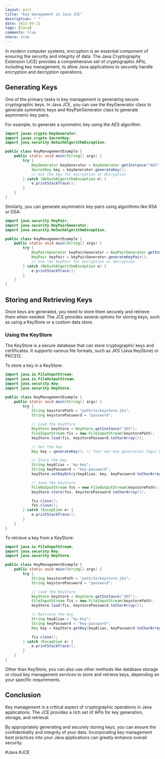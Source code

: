 ```yaml
---
layout: post
title: "Key management in Java JCE"
description: " "
date: 2023-09-21
tags: [Java]
comments: true
share: true
---
```


In modern computer systems, encryption is an essential component of ensuring the security and integrity of data. The Java Cryptography Extension (JCE) provides a comprehensive set of cryptographic APIs, including key management, to allow Java applications to securely handle encryption and decryption operations.

## Generating Keys

One of the primary tasks in key management is generating secure cryptographic keys. In Java JCE, you can use the KeyGenerator class to generate symmetric keys and KeyPairGenerator class to generate asymmetric key pairs.

For example, to generate a symmetric key using the AES algorithm:

```java
import javax.crypto.KeyGenerator;
import javax.crypto.SecretKey;
import java.security.NoSuchAlgorithmException;

public class KeyManagementExample {
    public static void main(String[] args) {
        try {
            KeyGenerator keyGenerator = KeyGenerator.getInstance("AES");
            SecretKey key = keyGenerator.generateKey();
            // Use the key for encryption or decryption
        } catch (NoSuchAlgorithmException e) {
            e.printStackTrace();
        }
    }
}
```

Similarly, you can generate asymmetric key pairs using algorithms like RSA or DSA:

```java
import java.security.KeyPair;
import java.security.KeyPairGenerator;
import java.security.NoSuchAlgorithmException;

public class KeyManagementExample {
    public static void main(String[] args) {
        try {
            KeyPairGenerator keyPairGenerator = KeyPairGenerator.getInstance("RSA");
            KeyPair keyPair = keyPairGenerator.generateKeyPair();
            // Use the keyPair for encryption or decryption
        } catch (NoSuchAlgorithmException e) {
            e.printStackTrace();
        }
    }
}
```

## Storing and Retrieving Keys

Once keys are generated, you need to store them securely and retrieve them when needed. The JCE provides several options for storing keys, such as using a KeyStore or a custom data store.

### Using the KeyStore

The KeyStore is a secure database that can store cryptographic keys and certificates. It supports various file formats, such as JKS (Java KeyStore) or PKCS12.

To store a key in a KeyStore:

```java
import java.io.FileInputStream;
import java.io.FileOutputStream;
import java.security.Key;
import java.security.KeyStore;

public class KeyManagementExample {
    public static void main(String[] args) {
        try {
            String keystorePath = "path/to/keystore.jks";
            String keystorePassword = "password";

            // Load the KeyStore
            KeyStore keyStore = KeyStore.getInstance("JKS");
            FileInputStream fis = new FileInputStream(keystorePath);
            keyStore.load(fis, keystorePassword.toCharArray());

            // Get the key
            Key key = generateKey(); // Your own key generation logic here

            // Store the key
            String keyAlias = "my-key";
            String keyPassword = "key-password";
            keyStore.setKeyEntry(keyAlias, key, keyPassword.toCharArray(), null);

            // Save the KeyStore
            FileOutputStream fos = new FileOutputStream(keystorePath);
            keyStore.store(fos, keystorePassword.toCharArray());

            fis.close();
            fos.close();
        } catch (Exception e) {
            e.printStackTrace();
        }
    }
}
```

To retrieve a key from a KeyStore:

```java
import java.io.FileInputStream;
import java.security.Key;
import java.security.KeyStore;

public class KeyManagementExample {
    public static void main(String[] args) {
        try {
            String keystorePath = "path/to/keystore.jks";
            String keystorePassword = "password";

            // Load the KeyStore
            KeyStore keyStore = KeyStore.getInstance("JKS");
            FileInputStream fis = new FileInputStream(keystorePath);
            keyStore.load(fis, keystorePassword.toCharArray());

            // Retrieve the key
            String keyAlias = "my-key";
            String keyPassword = "key-password";
            Key key = keyStore.getKey(keyAlias, keyPassword.toCharArray());

            fis.close();
        } catch (Exception e) {
            e.printStackTrace();
        }
    }
}
```

Other than KeyStore, you can also use other methods like database storage or cloud key management services to store and retrieve keys, depending on your specific requirements.

## Conclusion

Key management is a critical aspect of cryptographic operations in Java applications. The JCE provides a rich set of APIs for key generation, storage, and retrieval.

By appropriately generating and securely storing keys, you can ensure the confidentiality and integrity of your data. Incorporating key management best practices into your Java applications can greatly enhance overall security.

#Java #JCE
